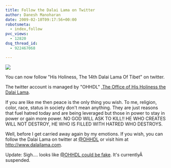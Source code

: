 ```yaml
---
title: Follow the Dalai Lama on Twitter
author: Danesh Manoharan
date: 2009-02-10T09:17:56+00:00
robotsmeta:
  - index,follow
pvc_views:
  - 12820
dsq_thread_id:
  - 922467068

---
```

![](/wp-content/uploads/2009/02/dalailama.jpg)

You can now follow "His Holiness, The 14th Dalai Lama Of Tibet" on twitter.

The twitter account is managed by "OHHDL" ,[The Office of His Holiness the Dalai Lama][1].

If you are like me then peace is the only thing you wish. To me, religion, color, race, status in society don't mean anything. They are just reasons that fuel hatred today and are being leveraged but those in power to stay in power or gain more power. NO GOD WILL ASK TO KILL!! HE WHO CREATES WILL NOT DESTROY, HE WHO IS FILLED WITH HATRED WHO DESTROYS.

Well, before I get carried away again by my emotions. If you wish, you can follow the Dalai Lama on twitter at [@OHHDL][2] or visit him at <http://www.dalailama.com>.

Update: Sigh.... looks like [@OHHDL could be fake][3]. It's currentlyÂ  suspended.

 [1]: http://www.dalailama.com/page.9.htm
 [2]: http://twitter.com/OHHDL
 [3]: http://missinformationblog.blogspot.com/